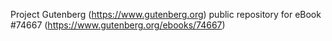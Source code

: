 Project Gutenberg (https://www.gutenberg.org) public repository for
eBook #74667 (https://www.gutenberg.org/ebooks/74667)
